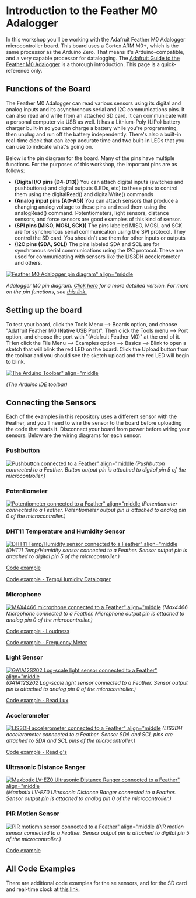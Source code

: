 # Introduction to the Feather M0 Adalogger

In this workshop you'll be working with the Adafruit Feather M0 Adalogger microcontroller board. This board uses a Cortex ARM M0+, which is the same processor as the Arduino Zero. That means it's Arduino-compatible, and a very capable processor for datalogging.  The [Adafruit Guide to the Feather M0 Adalogger](https://learn.adafruit.com/adafruit-feather-m0-adalogger?view=all) is a thorough introduction. This page is a quick-reference only.

## Functions of the Board

  The Feather M0 Adalogger can read various sensors using its digital and analog inputs and its asynchronous serial and I2C communications pins. It can also read and write from an attached SD card. It can communicate with a personal computer via USB as well. It has a Lithium-Poly (LiPo) battery charger built-in so you can charge a battery while you're programming, then unplug and run off the battery independently. There's also a built-in real-time clock that can keep accurate time and two built-in LEDs that you can use to indicate what's going on.

  Below is the pin diagram for the board. Many of the pins have multiple functions. For the purposes of this workshop, the important pins are as follows:

  * **(Digital I/O pins (D4-D13))**  You can attach digital inputs (switches and pushbuttons) and digital outputs (LEDs, etc) to these pins to control them using the digitalRead() and digitalWrite() commands
  * **(Analog input pins (A0-A5))**  You can attach sensors that produce a changing analog voltage to these pins and read them using the analogRead() command. Potentiometers, light sensors, distance sensors, and force sensors are good examples of this kind of sensor.
  * **(SPI pins (MISO, MOSI, SCK))**  The pins labeled MISO, MOSI, and SCK are for synchronous serial communication using the SPI protocol. They control the SD card. You shouldn't use them for other inputs or outputs
  * **(I2C pins (SDA, SCL))**  The pins labeled SDA and SCL are for synchronous serial communications using the I2C protocol. These are used for communicating with sensors like the LIS3DH accelerometer and others.


[![Feather M0 Adalogger pin diagram" align="middle](images/Feather_M0_Adalogger.png)](images/Feather_M0_Adalogger.png)

_Adalogger M0 pin diagram. [Click here](images/adafruit_products_p2796.png) 
for a more detailed version. For more on the pin functions, see [this link.](https://learn.adafruit.com/adafruit-feather-m0-adalogger?view=all#pinouts)_

## Setting up the board

To test your board, click the Tools Menu --> Boards option, and choose "Adafruit Feather M0 (Native USB Port)". Then click the Tools menu --> Port option, and choose the port with "(Adafruit Feather M0)" at the end of it. THen click the File Menu --> Examples option --> Basics --> Blink to open a sketch that will blink the red LED on the board. Click the Upload button from the toolbar and you should see the sketch upload and the red LED will begin to blink.

[![The Arduino Toolbar" align="middle](images/toolbar.png)](images/toolbar.png)

_(The Arduino IDE toolbar)_

## Connecting the Sensors

Each of the examples in this repository uses a different sensor with the Feather, and you'll need to wire the sensor to the board before uploading the code that reads it. Disconnect your board from power before wiring your sensors. Below are the wiring diagrams for each sensor.

###  Pushbutton
[![Pushbutton connected to a Feather" align="middle](images/pushbutton_bb.png)](images/pushbutton_bb.png)
_(Pushbutton connected to a Feather. Button output pin is attached to digital pin 5 of the microcontroller.)_

###  Potentiometer
[![Potentiometer connected to a Feather" align="middle](images/potentiometer_bb.png)](images/potentiometer_bb.png)
_(Potentiometer connected to a Feather. Potentiometer output pin is attached to analog pin 0 of the microcontroller.)_ 


###  DHT11 Temperature and Humidity Sensor
[![DHT11 Temp/Humidity sensor connected to a Feather" align="middle](images/DHT11_bb.png)](images/DHT11_bb.png)
_(DHT11 Temp/Humidity sensor connected to a Feather. Sensor output pin is attached to digital pin 5 of the microcontroller.)_ 

[Code example](https://github.com/tigoe/DataloggingExamples/blob/master/Columbia_Brown_Center_2016/DHT11/DHT11.ino)

[Code example - Temp/Humidity Datalogger](https://github.com/tigoe/DataloggingExamples/blob/master/Columbia_Brown_Center_2016/TempHumidityLogger/TempHumidityLogger.ino)

###  Microphone
[![MAX4466 microphone connected to a Feather" align="middle](images/MAX4466_bb.png)](images/MAX4466_bb.png)
_(Max4466 Microphone connected to a Feather. Microphone output pin is attached to analog pin 0 of the microcontroller.)_ 

[Code example - Loudness](https://github.com/tigoe/DataloggingExamples/blob/master/Columbia_Brown_Center_2016/Loudness/Loudness.ino)

[Code example - Frequency Meter](https://github.com/tigoe/DataloggingExamples/blob/master/Columbia_Brown_Center_2016/FrequencyMeter/FrequencyMeter.ino)


###  Light Sensor
[![GA1A12S202 Log-scale light sensor connected to a Feather" align="middle](images/GA1A12S202_bb.png)](images/GA1A12S202_bb.png)
_(GA1A12S202 Log-scale light sensor connected to a Feather. Sensor output pin is attached to analog pin 0 of the microcontroller.)_ 

[Code example - Read Lux](https://github.com/tigoe/DataloggingExamples/blob/master/Columbia_Brown_Center_2016/GA1AS202LightSensor/GA1AS202LightSensor.ino)


### Accelerometer
[![LIS3DH accelerometer connected to a Feather" align="middle](images/LIS3DH_bb.png)](images/LIS3DH_bb.png)
_(LIS3DH accelerometer connected to a Feather. Sensor SDA and SCL pins are attached to SDA and SCL pins of the microcontroller.)_ 

[Code example - Read g's](https://github.com/tigoe/DataloggingExamples/blob/master/Columbia_Brown_Center_2016/LIS3DHAccelerometer/LIS3DHAccelerometer.ino)

### Ultrasonic Distance Ranger
[![Maxbotix LV-EZ0 Ultrasonic Distance Ranger connected to a Feather" align="middle](images/Maxbotix_bb.png)](images/Maxbotix_bb.png)
_(Maxbotix LV-EZ0 Ultrasonic Distance Ranger connected to a Feather. Sensor output pin is attached to analog pin 0 of the microcontroller.)_ 

### PIR Motion Sensor
[![PIR motiomn sensor connected to a Feather" align="middle](images/PIR_sensor_bb.png)](images/PIR_sensor_bb.png)
_(PIR motion sensor connected to a Feather. Sensor output pin is attached to digital pin 5 of the microcontroller.)_ 

[Code example](https://github.com/tigoe/DataloggingExamples/blob/master/Columbia_Brown_Center_2016/PIR_sensor/PIR_sensor.ino)

## All Code Examples
There are additional code examples for the se sensors, and for the SD card and real-time clock at [this link](https://github.com/tigoe/DataloggingExamples/tree/master/Columbia_Brown_Center_2016).